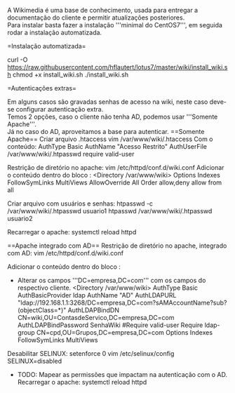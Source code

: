 A Wikimedia é uma base de conhecimento, usada para entregar a documentação do cliente e permitir atualizações posteriores.
<br>
Para instalar basta fazer a instalação '''minimal do CentOS7''', em seguida rodar a instalação automatizada.

=Instalação automatizada=

 curl -O https://raw.githubusercontent.com/hflautert/lotus7/master/wiki/install_wiki.sh
 chmod +x install_wiki.sh
 ./install_wiki.sh

=Autenticações extras=

Em alguns casos são gravadas senhas de acesso na wiki, neste caso deve-se configurar autenticação extra.
<br>
Temos 2 opções, caso o cliente não tenha AD, podemos usar '''Somente Apache'''.<br>
Já no caso do AD, aproveitamos a base para autenticar.
==Somente Apache==
Criar arquivo .htaccess
 vim /var/www/wiki/.htaccess
Com o conteúdo:
 AuthType Basic
 AuthName "Acesso Restrito"
 AuthUserFile /var/www/wiki/.htpasswd
 require valid-user

Restrição de diretório no apache:
 vim /etc/httpd/conf.d/wiki.conf
Adicionar o conteúdo dentro do bloco <VirtualHost>:
 <Directory /var/www/wiki>
     Options Indexes FollowSymLinks MultiViews
     AllowOverride All
     Order allow,deny
     allow from all
 </Directory>

Criar arquivo com usuários e senhas:
 htpasswd -c /var/www/wiki/.htpasswd usuario1
 htpasswd /var/www/wiki/.htpasswd usuario2

Recarregar o apache:
 systemctl reload httpd

==Apache integrado com AD==
Restrição de diretório no apache, integrado com AD:
 vim /etc/httpd/conf.d/wiki.conf

Adicionar o conteúdo dentro do bloco <VirtualHost>:
* Alterar os campos '''DC=empresa,DC=com''' com os campos do respectivo cliente.
    <Directory /var/www/wiki>
        AuthType Basic
        AuthBasicProvider ldap
        AuthName "AD"
        AuthLDAPURL "ldap://192.168.1.1:3268/DC=empresa,DC=com?sAMAccountName?sub?(objectClass=*)"
        AuthLDAPBindDN CN=wiki,OU=ContasdeServico,DC=empresa,DC=com
        AuthLDAPBindPassword SenhaWiki
        #Require valid-user
        Require ldap-group CN=cpd,OU=Grupos,DC=empresa,DC=com
        Options Indexes FollowSymLinks MultiViews
    </Directory>

Desabilitar SELINUX:
 setenforce 0
 vim /etc/selinux/config
 SELINUX=disabled
* TODO: Mapear as permissões que impactam na autenticação com o AD.
Recarregar o apache:
 systemctl reload httpd
